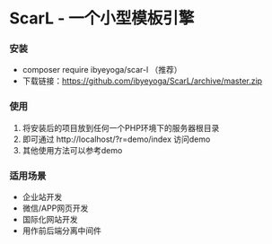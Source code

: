 # ScarL - 一个小型模板引擎
### 安装
 * composer require ibyeyoga/scar-l （推荐）
 * 下载链接：https://github.com/ibyeyoga/ScarL/archive/master.zip

### 使用
 1. 将安装后的项目放到任何一个PHP环境下的服务器根目录
 2. 即可通过 http://localhost/?r=demo/index 访问demo
 3. 其他使用方法可以参考demo

### 适用场景
 * 企业站开发
 * 微信/APP网页开发
 * 国际化网站开发
 * 用作前后端分离中间件